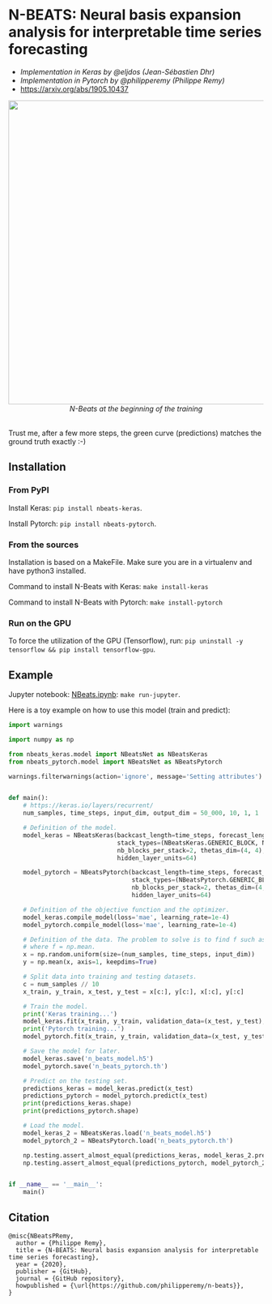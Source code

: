 # N-BEATS: Neural basis expansion analysis for interpretable time series forecasting
- *Implementation in Keras by @eljdos (Jean-Sébastien Dhr)*
- *Implementation in Pytorch by @philipperemy (Philippe Remy)*
- https://arxiv.org/abs/1905.10437

<p align="center">
  <img src="nbeats.png" width="600"><br/>
  <i>N-Beats at the beginning of the training</i><br><br>
</p>

Trust me, after a few more steps, the green curve (predictions) matches the ground truth exactly :-)

## Installation

### From PyPI

Install Keras: `pip install nbeats-keras`.

Install Pytorch: `pip install nbeats-pytorch`.

### From the sources

Installation is based on a MakeFile. Make sure you are in a virtualenv and have python3 installed.

Command to install N-Beats with Keras: `make install-keras`

Command to install N-Beats with Pytorch: `make install-pytorch`

### Run on the GPU

To force the utilization of the GPU (Tensorflow), run: `pip uninstall -y tensorflow && pip install tensorflow-gpu`.

## Example

Jupyter notebook: [NBeats.ipynb](examples/NBeats.ipynb): `make run-jupyter`.

Here is a toy example on how to use this model (train and predict):

```python
import warnings

import numpy as np

from nbeats_keras.model import NBeatsNet as NBeatsKeras
from nbeats_pytorch.model import NBeatsNet as NBeatsPytorch

warnings.filterwarnings(action='ignore', message='Setting attributes')


def main():
    # https://keras.io/layers/recurrent/
    num_samples, time_steps, input_dim, output_dim = 50_000, 10, 1, 1

    # Definition of the model.
    model_keras = NBeatsKeras(backcast_length=time_steps, forecast_length=output_dim,
                              stack_types=(NBeatsKeras.GENERIC_BLOCK, NBeatsKeras.GENERIC_BLOCK),
                              nb_blocks_per_stack=2, thetas_dim=(4, 4), share_weights_in_stack=True,
                              hidden_layer_units=64)

    model_pytorch = NBeatsPytorch(backcast_length=time_steps, forecast_length=output_dim,
                                  stack_types=(NBeatsPytorch.GENERIC_BLOCK, NBeatsPytorch.GENERIC_BLOCK),
                                  nb_blocks_per_stack=2, thetas_dim=(4, 4), share_weights_in_stack=True,
                                  hidden_layer_units=64)

    # Definition of the objective function and the optimizer.
    model_keras.compile_model(loss='mae', learning_rate=1e-4)
    model_pytorch.compile_model(loss='mae', learning_rate=1e-4)

    # Definition of the data. The problem to solve is to find f such as | f(x) - y | -> 0.
    # where f = np.mean.
    x = np.random.uniform(size=(num_samples, time_steps, input_dim))
    y = np.mean(x, axis=1, keepdims=True)

    # Split data into training and testing datasets.
    c = num_samples // 10
    x_train, y_train, x_test, y_test = x[c:], y[c:], x[:c], y[:c]

    # Train the model.
    print('Keras training...')
    model_keras.fit(x_train, y_train, validation_data=(x_test, y_test), epochs=20, batch_size=128)
    print('Pytorch training...')
    model_pytorch.fit(x_train, y_train, validation_data=(x_test, y_test), epochs=20, batch_size=128)

    # Save the model for later.
    model_keras.save('n_beats_model.h5')
    model_pytorch.save('n_beats_pytorch.th')

    # Predict on the testing set.
    predictions_keras = model_keras.predict(x_test)
    predictions_pytorch = model_pytorch.predict(x_test)
    print(predictions_keras.shape)
    print(predictions_pytorch.shape)

    # Load the model.
    model_keras_2 = NBeatsKeras.load('n_beats_model.h5')
    model_pytorch_2 = NBeatsPytorch.load('n_beats_pytorch.th')

    np.testing.assert_almost_equal(predictions_keras, model_keras_2.predict(x_test))
    np.testing.assert_almost_equal(predictions_pytorch, model_pytorch_2.predict(x_test))


if __name__ == '__main__':
    main()
```

## Citation

```
@misc{NBeatsPRemy,
  author = {Philippe Remy},
  title = {N-BEATS: Neural basis expansion analysis for interpretable time series forecasting},
  year = {2020},
  publisher = {GitHub},
  journal = {GitHub repository},
  howpublished = {\url{https://github.com/philipperemy/n-beats}},
}
```
